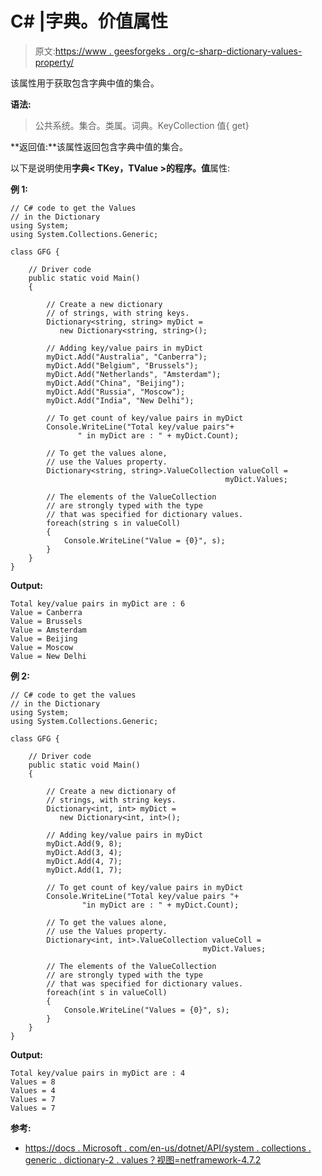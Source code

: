 # C# |字典。价值属性

> 原文:[https://www . geesforgeks . org/c-sharp-dictionary-values-property/](https://www.geeksforgeeks.org/c-sharp-dictionary-values-property/)

该属性用于获取包含字典<tkey>中值的集合。</tkey>

**语法:**

> 公共系统。集合。类属。词典<tkey tvalue="">。KeyCollection 值{ get}</tkey>

**返回值:**该属性返回包含字典中值的集合。

以下是说明使用**字典< TKey，TValue >的程序。值**属性:

**例 1:**

```
// C# code to get the Values
// in the Dictionary
using System;
using System.Collections.Generic;

class GFG {

    // Driver code
    public static void Main()
    {

        // Create a new dictionary
        // of strings, with string keys.
        Dictionary<string, string> myDict = 
           new Dictionary<string, string>();

        // Adding key/value pairs in myDict
        myDict.Add("Australia", "Canberra");
        myDict.Add("Belgium", "Brussels");
        myDict.Add("Netherlands", "Amsterdam");
        myDict.Add("China", "Beijing");
        myDict.Add("Russia", "Moscow");
        myDict.Add("India", "New Delhi");

        // To get count of key/value pairs in myDict
        Console.WriteLine("Total key/value pairs"+
               " in myDict are : " + myDict.Count);

        // To get the values alone,
        // use the Values property.
        Dictionary<string, string>.ValueCollection valueColl = 
                                                myDict.Values;

        // The elements of the ValueCollection
        // are strongly typed with the type 
        // that was specified for dictionary values.
        foreach(string s in valueColl)
        {
            Console.WriteLine("Value = {0}", s);
        }
    }
}
```

**Output:**

```
Total key/value pairs in myDict are : 6
Value = Canberra
Value = Brussels
Value = Amsterdam
Value = Beijing
Value = Moscow
Value = New Delhi

```

**例 2:**

```
// C# code to get the values
// in the Dictionary
using System;
using System.Collections.Generic;

class GFG {

    // Driver code
    public static void Main()
    {

        // Create a new dictionary of
        // strings, with string keys.
        Dictionary<int, int> myDict = 
           new Dictionary<int, int>();

        // Adding key/value pairs in myDict
        myDict.Add(9, 8);
        myDict.Add(3, 4);
        myDict.Add(4, 7);
        myDict.Add(1, 7);

        // To get count of key/value pairs in myDict
        Console.WriteLine("Total key/value pairs "+
                "in myDict are : " + myDict.Count);

        // To get the values alone, 
        // use the Values property.
        Dictionary<int, int>.ValueCollection valueColl =  
                                           myDict.Values;

        // The elements of the ValueCollection
        // are strongly typed with the type 
        // that was specified for dictionary values.
        foreach(int s in valueColl)
        {
            Console.WriteLine("Values = {0}", s);
        }
    }
}
```

**Output:**

```
Total key/value pairs in myDict are : 4
Values = 8
Values = 4
Values = 7
Values = 7

```

**参考:**

*   [https://docs . Microsoft . com/en-us/dotnet/API/system . collections . generic . dictionary-2 . values？视图=netframework-4.7.2](https://docs.microsoft.com/en-us/dotnet/api/system.collections.generic.dictionary-2.values?view=netframework-4.7.2)